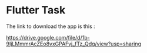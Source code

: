 # Flutter Task

The link to download the app is this :

https://drive.google.com/file/d/1b-9IjLMmmrAcZEo8vxGPAFvj_fTz_Qdg/view?usp=sharing
